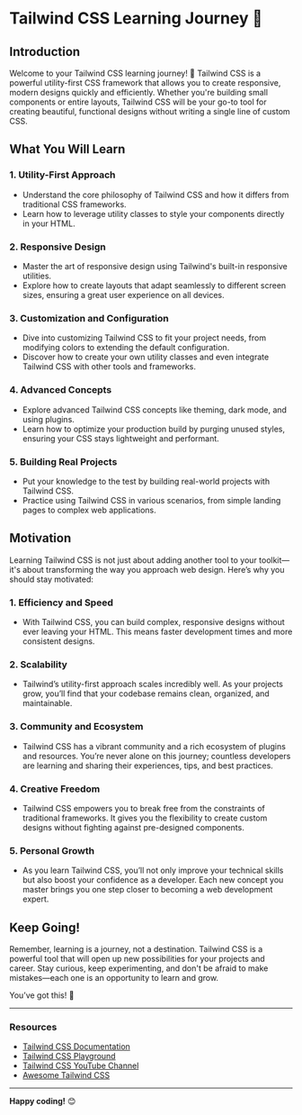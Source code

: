 # Tailwind CSS Learning Journey 🌟

## Introduction

Welcome to your Tailwind CSS learning journey! 🎉 Tailwind CSS is a powerful utility-first CSS framework that allows you to create responsive, modern designs quickly and efficiently. Whether you're building small components or entire layouts, Tailwind CSS will be your go-to tool for creating beautiful, functional designs without writing a single line of custom CSS.

## What You Will Learn

### 1. **Utility-First Approach**
   - Understand the core philosophy of Tailwind CSS and how it differs from traditional CSS frameworks.
   - Learn how to leverage utility classes to style your components directly in your HTML.

### 2. **Responsive Design**
   - Master the art of responsive design using Tailwind's built-in responsive utilities.
   - Explore how to create layouts that adapt seamlessly to different screen sizes, ensuring a great user experience on all devices.

### 3. **Customization and Configuration**
   - Dive into customizing Tailwind CSS to fit your project needs, from modifying colors to extending the default configuration.
   - Discover how to create your own utility classes and even integrate Tailwind CSS with other tools and frameworks.

### 4. **Advanced Concepts**
   - Explore advanced Tailwind CSS concepts like theming, dark mode, and using plugins.
   - Learn how to optimize your production build by purging unused styles, ensuring your CSS stays lightweight and performant.

### 5. **Building Real Projects**
   - Put your knowledge to the test by building real-world projects with Tailwind CSS.
   - Practice using Tailwind CSS in various scenarios, from simple landing pages to complex web applications.

## Motivation

Learning Tailwind CSS is not just about adding another tool to your toolkit—it's about transforming the way you approach web design. Here’s why you should stay motivated:

### 1. **Efficiency and Speed**
   - With Tailwind CSS, you can build complex, responsive designs without ever leaving your HTML. This means faster development times and more consistent designs.

### 2. **Scalability**
   - Tailwind’s utility-first approach scales incredibly well. As your projects grow, you’ll find that your codebase remains clean, organized, and maintainable.

### 3. **Community and Ecosystem**
   - Tailwind CSS has a vibrant community and a rich ecosystem of plugins and resources. You’re never alone on this journey; countless developers are learning and sharing their experiences, tips, and best practices.

### 4. **Creative Freedom**
   - Tailwind CSS empowers you to break free from the constraints of traditional frameworks. It gives you the flexibility to create custom designs without fighting against pre-designed components.

### 5. **Personal Growth**
   - As you learn Tailwind CSS, you’ll not only improve your technical skills but also boost your confidence as a developer. Each new concept you master brings you one step closer to becoming a web development expert.

## Keep Going!

Remember, learning is a journey, not a destination. Tailwind CSS is a powerful tool that will open up new possibilities for your projects and career. Stay curious, keep experimenting, and don't be afraid to make mistakes—each one is an opportunity to learn and grow.

You’ve got this! 🚀

---

### Resources

- [Tailwind CSS Documentation](https://tailwindcss.com/docs)
- [Tailwind CSS Playground](https://play.tailwindcss.com/)
- [Tailwind CSS YouTube Channel](https://www.youtube.com/tailwindlabs)
- [Awesome Tailwind CSS](https://github.com/aniftyco/awesome-tailwindcss)

---

**Happy coding!** 😊
